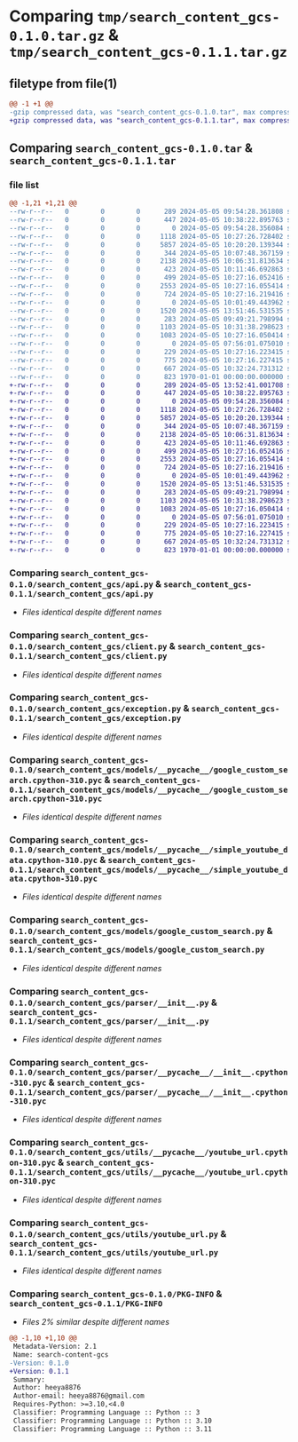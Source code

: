 # Comparing `tmp/search_content_gcs-0.1.0.tar.gz` & `tmp/search_content_gcs-0.1.1.tar.gz`

## filetype from file(1)

```diff
@@ -1 +1 @@
-gzip compressed data, was "search_content_gcs-0.1.0.tar", max compression
+gzip compressed data, was "search_content_gcs-0.1.1.tar", max compression
```

## Comparing `search_content_gcs-0.1.0.tar` & `search_content_gcs-0.1.1.tar`

### file list

```diff
@@ -1,21 +1,21 @@
--rw-r--r--   0        0        0      289 2024-05-05 09:54:28.361808 search_content_gcs-0.1.0/pyproject.toml
--rw-r--r--   0        0        0      447 2024-05-05 10:38:22.895763 search_content_gcs-0.1.0/README.md
--rw-r--r--   0        0        0        0 2024-05-05 09:54:28.356084 search_content_gcs-0.1.0/search_content_gcs/__init__.py
--rw-r--r--   0        0        0     1118 2024-05-05 10:27:26.728402 search_content_gcs-0.1.0/search_content_gcs/api.py
--rw-r--r--   0        0        0     5857 2024-05-05 10:20:20.139344 search_content_gcs-0.1.0/search_content_gcs/client.py
--rw-r--r--   0        0        0      344 2024-05-05 10:07:48.367159 search_content_gcs-0.1.0/search_content_gcs/error.py
--rw-r--r--   0        0        0     2138 2024-05-05 10:06:31.813634 search_content_gcs-0.1.0/search_content_gcs/exception.py
--rw-r--r--   0        0        0      423 2024-05-05 10:11:46.692863 search_content_gcs-0.1.0/search_content_gcs/models/__init__.py
--rw-r--r--   0        0        0      499 2024-05-05 10:27:16.052416 search_content_gcs-0.1.0/search_content_gcs/models/__pycache__/__init__.cpython-310.pyc
--rw-r--r--   0        0        0     2553 2024-05-05 10:27:16.055414 search_content_gcs-0.1.0/search_content_gcs/models/__pycache__/google_custom_search.cpython-310.pyc
--rw-r--r--   0        0        0      724 2024-05-05 10:27:16.219416 search_content_gcs-0.1.0/search_content_gcs/models/__pycache__/simple_youtube_data.cpython-310.pyc
--rw-r--r--   0        0        0        0 2024-05-05 10:01:49.443962 search_content_gcs-0.1.0/search_content_gcs/models/gcs_api_key.py
--rw-r--r--   0        0        0     1520 2024-05-05 13:51:46.531535 search_content_gcs-0.1.0/search_content_gcs/models/google_custom_search.py
--rw-r--r--   0        0        0      283 2024-05-05 09:49:21.798994 search_content_gcs-0.1.0/search_content_gcs/models/simple_youtube_data.py
--rw-r--r--   0        0        0     1103 2024-05-05 10:31:38.298623 search_content_gcs-0.1.0/search_content_gcs/parser/__init__.py
--rw-r--r--   0        0        0     1083 2024-05-05 10:27:16.050414 search_content_gcs-0.1.0/search_content_gcs/parser/__pycache__/__init__.cpython-310.pyc
--rw-r--r--   0        0        0        0 2024-05-05 07:56:01.075010 search_content_gcs-0.1.0/search_content_gcs/utils/__init__.py
--rw-r--r--   0        0        0      229 2024-05-05 10:27:16.223415 search_content_gcs-0.1.0/search_content_gcs/utils/__pycache__/__init__.cpython-310.pyc
--rw-r--r--   0        0        0      775 2024-05-05 10:27:16.227415 search_content_gcs-0.1.0/search_content_gcs/utils/__pycache__/youtube_url.cpython-310.pyc
--rw-r--r--   0        0        0      667 2024-05-05 10:32:24.731312 search_content_gcs-0.1.0/search_content_gcs/utils/youtube_url.py
--rw-r--r--   0        0        0      823 1970-01-01 00:00:00.000000 search_content_gcs-0.1.0/PKG-INFO
+-rw-r--r--   0        0        0      289 2024-05-05 13:52:41.001708 search_content_gcs-0.1.1/pyproject.toml
+-rw-r--r--   0        0        0      447 2024-05-05 10:38:22.895763 search_content_gcs-0.1.1/README.md
+-rw-r--r--   0        0        0        0 2024-05-05 09:54:28.356084 search_content_gcs-0.1.1/search_content_gcs/__init__.py
+-rw-r--r--   0        0        0     1118 2024-05-05 10:27:26.728402 search_content_gcs-0.1.1/search_content_gcs/api.py
+-rw-r--r--   0        0        0     5857 2024-05-05 10:20:20.139344 search_content_gcs-0.1.1/search_content_gcs/client.py
+-rw-r--r--   0        0        0      344 2024-05-05 10:07:48.367159 search_content_gcs-0.1.1/search_content_gcs/error.py
+-rw-r--r--   0        0        0     2138 2024-05-05 10:06:31.813634 search_content_gcs-0.1.1/search_content_gcs/exception.py
+-rw-r--r--   0        0        0      423 2024-05-05 10:11:46.692863 search_content_gcs-0.1.1/search_content_gcs/models/__init__.py
+-rw-r--r--   0        0        0      499 2024-05-05 10:27:16.052416 search_content_gcs-0.1.1/search_content_gcs/models/__pycache__/__init__.cpython-310.pyc
+-rw-r--r--   0        0        0     2553 2024-05-05 10:27:16.055414 search_content_gcs-0.1.1/search_content_gcs/models/__pycache__/google_custom_search.cpython-310.pyc
+-rw-r--r--   0        0        0      724 2024-05-05 10:27:16.219416 search_content_gcs-0.1.1/search_content_gcs/models/__pycache__/simple_youtube_data.cpython-310.pyc
+-rw-r--r--   0        0        0        0 2024-05-05 10:01:49.443962 search_content_gcs-0.1.1/search_content_gcs/models/gcs_api_key.py
+-rw-r--r--   0        0        0     1520 2024-05-05 13:51:46.531535 search_content_gcs-0.1.1/search_content_gcs/models/google_custom_search.py
+-rw-r--r--   0        0        0      283 2024-05-05 09:49:21.798994 search_content_gcs-0.1.1/search_content_gcs/models/simple_youtube_data.py
+-rw-r--r--   0        0        0     1103 2024-05-05 10:31:38.298623 search_content_gcs-0.1.1/search_content_gcs/parser/__init__.py
+-rw-r--r--   0        0        0     1083 2024-05-05 10:27:16.050414 search_content_gcs-0.1.1/search_content_gcs/parser/__pycache__/__init__.cpython-310.pyc
+-rw-r--r--   0        0        0        0 2024-05-05 07:56:01.075010 search_content_gcs-0.1.1/search_content_gcs/utils/__init__.py
+-rw-r--r--   0        0        0      229 2024-05-05 10:27:16.223415 search_content_gcs-0.1.1/search_content_gcs/utils/__pycache__/__init__.cpython-310.pyc
+-rw-r--r--   0        0        0      775 2024-05-05 10:27:16.227415 search_content_gcs-0.1.1/search_content_gcs/utils/__pycache__/youtube_url.cpython-310.pyc
+-rw-r--r--   0        0        0      667 2024-05-05 10:32:24.731312 search_content_gcs-0.1.1/search_content_gcs/utils/youtube_url.py
+-rw-r--r--   0        0        0      823 1970-01-01 00:00:00.000000 search_content_gcs-0.1.1/PKG-INFO
```

### Comparing `search_content_gcs-0.1.0/search_content_gcs/api.py` & `search_content_gcs-0.1.1/search_content_gcs/api.py`

 * *Files identical despite different names*

### Comparing `search_content_gcs-0.1.0/search_content_gcs/client.py` & `search_content_gcs-0.1.1/search_content_gcs/client.py`

 * *Files identical despite different names*

### Comparing `search_content_gcs-0.1.0/search_content_gcs/exception.py` & `search_content_gcs-0.1.1/search_content_gcs/exception.py`

 * *Files identical despite different names*

### Comparing `search_content_gcs-0.1.0/search_content_gcs/models/__pycache__/google_custom_search.cpython-310.pyc` & `search_content_gcs-0.1.1/search_content_gcs/models/__pycache__/google_custom_search.cpython-310.pyc`

 * *Files identical despite different names*

### Comparing `search_content_gcs-0.1.0/search_content_gcs/models/__pycache__/simple_youtube_data.cpython-310.pyc` & `search_content_gcs-0.1.1/search_content_gcs/models/__pycache__/simple_youtube_data.cpython-310.pyc`

 * *Files identical despite different names*

### Comparing `search_content_gcs-0.1.0/search_content_gcs/models/google_custom_search.py` & `search_content_gcs-0.1.1/search_content_gcs/models/google_custom_search.py`

 * *Files identical despite different names*

### Comparing `search_content_gcs-0.1.0/search_content_gcs/parser/__init__.py` & `search_content_gcs-0.1.1/search_content_gcs/parser/__init__.py`

 * *Files identical despite different names*

### Comparing `search_content_gcs-0.1.0/search_content_gcs/parser/__pycache__/__init__.cpython-310.pyc` & `search_content_gcs-0.1.1/search_content_gcs/parser/__pycache__/__init__.cpython-310.pyc`

 * *Files identical despite different names*

### Comparing `search_content_gcs-0.1.0/search_content_gcs/utils/__pycache__/youtube_url.cpython-310.pyc` & `search_content_gcs-0.1.1/search_content_gcs/utils/__pycache__/youtube_url.cpython-310.pyc`

 * *Files identical despite different names*

### Comparing `search_content_gcs-0.1.0/search_content_gcs/utils/youtube_url.py` & `search_content_gcs-0.1.1/search_content_gcs/utils/youtube_url.py`

 * *Files identical despite different names*

### Comparing `search_content_gcs-0.1.0/PKG-INFO` & `search_content_gcs-0.1.1/PKG-INFO`

 * *Files 2% similar despite different names*

```diff
@@ -1,10 +1,10 @@
 Metadata-Version: 2.1
 Name: search-content-gcs
-Version: 0.1.0
+Version: 0.1.1
 Summary: 
 Author: heeya8876
 Author-email: heeya8876@gmail.com
 Requires-Python: >=3.10,<4.0
 Classifier: Programming Language :: Python :: 3
 Classifier: Programming Language :: Python :: 3.10
 Classifier: Programming Language :: Python :: 3.11
```

